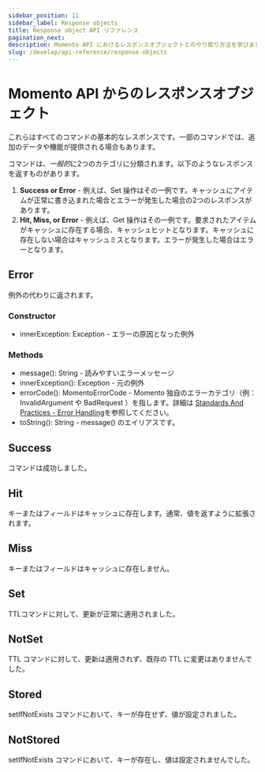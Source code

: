 ```yaml
---
sidebar_position: 11
sidebar_label: Response objects
title: Response object API リファレンス
pagination_next:
description: Momento API におけるレスポンスオブジェクトとのやり取り方法を学びましょう。
slug: /develop/api-reference/response-objects
---
```


# Momento API からのレスポンスオブジェクト

これらはすべてのコマンドの基本的なレスポンスです。一部のコマンドでは、追加のデータや機能が提供される場合もあります。

コマンドは、*一般的*に2つのカテゴリに分類されます。以下のようなレスポンスを返すものがあります。
1. **Success or Error** - 例えば、Set 操作はその一例です。キャッシュにアイテムが正常に書き込まれた場合とエラーが発生した場合の2つのレスポンスがあります。
2. **Hit, Miss, or Error** - 例えば、Get 操作はその一例です。要求されたアイテムがキャッシュに存在する場合、キャッシュヒットとなります。キャッシュに存在しない場合はキャッシュミスとなります。エラーが発生した場合はエラーとなります。

## Error

例外の代わりに返されます。

### Constructor

- innerException: Exception - エラーの原因となった例外

### Methods

- message(): String - 読みやすいエラーメッセージ
- innerException(): Exception - 元の例外
- errorCode(): MomentoErrorCode - Momento 独自のエラーカテゴリ（例：InvalidArgument や BadRequest ）を指します。詳細は [Standards And Practices - Error Handling](https://github.com/momentohq/standards-and-practices/blob/main/docs/client-specifications/error-handling.md)を参照してください。
- toString(): String - message() のエイリアスです。

## Success

コマンドは成功しました。

## Hit

キーまたはフィールドはキャッシュに存在します。通常、値を返すように拡張されます。

## Miss

キーまたはフィールドはキャッシュに存在しません。

## Set

TTLコマンドに対して、更新が正常に適用されました。

## NotSet

TTL コマンドに対して、更新は適用されず、既存の TTL に変更はありませんでした。

## Stored

setIfNotExists コマンドにおいて、キーが存在せず、値が設定されました。

## NotStored

setIfNotExists コマンドにおいて、キーが存在し、値は設定されませんでした。

